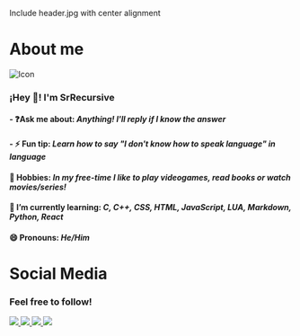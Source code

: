 <!--Header-->
Include header.jpg with center alignment
<!--Header END-->

<!--About me START-->

# About me

![Icon](https://avatars.githubusercontent.com/u/96599624?v=4)

### ¡Hey 👋! I'm SrRecursive
#### - ❓**Ask me about:** _Anything! I'll reply if I know the answer_
#### - ⚡ **Fun tip:** _Learn how to say "I don't know how to speak **language**" in **language**_
#### 🚀 **Hobbies:** _In my free-time I like to play videogames, read books or watch movies/series!_
#### 🌱 **I’m currently learning:** _C, C++, CSS, HTML, JavaScript, LUA, Markdown, Python, React_
#### 😄 **Pronouns:** _He/Him_

<!--About me END-->

<!--Social Media START-->
<h1>
  	Social Media
</h1>
<h3>
	Feel free to follow!
</h3>
<p>
	<a href = "https://github.com/SrRecursive">
		<img src = "https://img.shields.io/static/v1?label=&message=GitHub&color=171515&logo=github&logoColor=white&style=for-the-badge" />
	</a>
	<a href = "https://instagram.com/lmnot2blue7">
		<img src = "https://img.shields.io/static/v1?label=&message=Instagram&color=FF69B4&logo=instagram&logoColor=red&style=for-the-badge" />
	</a>
	<a href = "https://www.linkedin.com/in/rojohn-ibana">
		<img src = "https://img.shields.io/static/v1?label=&message=LinkedIn&color=0e76a8&logo=linkedin&logoColor=white&style=for-the-badge" />
	</a>
	<a href = "https://twitter.com/SrRecursive">
		<img src = "https://img.shields.io/static/v1?label=&message=Twitter&color=1DA1F2&logo=twitter&logoColor=white&style=for-the-badge" />
	</a>
</p>
 
 <!--Social Media END-->
 
